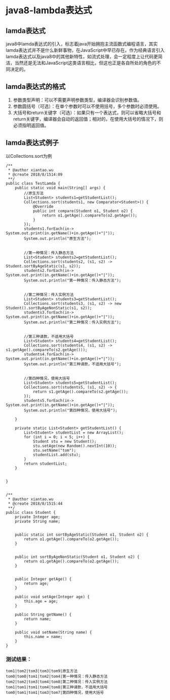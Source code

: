 # java8-lambda表达式

## lamda表达式 ##
java8中lamda表达式的引入，标志着java开始拥抱主流函数式编程语言，其实lamda表达式并不是什么新鲜事物，在JavaScript中早已存在。作为经典语言引入lamda表达式以及java8中的其他新特性，如流式处理，会一定程度上让代码更简洁，当然还是无法和JavaScript这类语言相比，但这也正是各自所处的角色的不同决定的。
## lamda表达式的格式 ##
1. 参数类型声明：可以不需要声明参数类型，编译器会识别参数值。
2. 参数圆括号（可选）：在单个参数时可以不使用括号，多个参数时必须使用。
3. 大括号和return关键字（可选）：如果只有一个表达式，则可以省略大括号和return关键字，编译器会自动的返回值；相对的，在使用大括号的情况下，则必须指明返回值。

<!--more-->

## lamda表达式例子 ##
以Collections.sort为例

    /**
     * @author xiantao.wu
     * @create 2018/8/1514:09
     **/
    public class TestLamda {
        public static void main(String[] args) {
            //原生方法
            List<Student> students1=getStudentList();
            Collections.sort(students1, new Comparator<Student>() {
                @Override
                public int compare(Student o1, Student o2) {
                    return o1.getAge().compareTo(o2.getAge());
                }
            });
            students1.forEach(in-> System.out.print(in.getName()+in.getAge()+"|"));
            System.out.println("原生方法");
    
    
            //第一种情况：传入静态方法
            List<Student> students2=getStudentList();
            Collections.sort(students2, (s1, s2) -> Student.sortByAgeStatic(s1, s2));
            students2.forEach(in-> System.out.print(in.getName()+in.getAge()+"|"));
            System.out.println("第一种情况：传入静态方法");
    
    
            //第二种情况：传入实例方法
            List<Student> students3=getStudentList();
            Collections.sort(students3, (s1, s2) -> new Student().sortByAgeNonStatic(s1, s2));
            students3.forEach(in-> System.out.print(in.getName()+in.getAge()+"|"));
            System.out.println("第二种情况：传入实例方法");
    
    
            //第三种请款，不适用大括号
            List<Student> students4=getStudentList();
            Collections.sort(students4, (s1, s2) -> s1.getAge().compareTo(s2.getAge()));
            students4.forEach(in-> System.out.print(in.getName()+in.getAge()+"|"));
            System.out.println("第三种请款，不适用大括号");
    
    
            //第四种情况，使用大括号
            List<Student> students5=getStudentList();
            Collections.sort(students5, (s1, s2) -> {
                return s1.getAge().compareTo(s2.getAge());
            });
            students5.forEach(in-> System.out.print(in.getName()+in.getAge()+"|"));
            System.out.println("第四种情况，使用大括号");
    
        }
    
        private static List<Student> getStudentList() {
            List<Student> studentList = new ArrayList();
            for (int i = 0; i < 5; i++) {
                Student stu = new Student();
                stu.setAge(new Random().nextInt(10));
                stu.setName("tom");
                studentList.add(stu);
            }
            return studentList;
        }
    
    
    }
    
    
    /**
     * @author xiantao.wu
     * @create 2018/8/1515:44
     **/
    public class Student {
        private Integer age;
        private String name;
    
    
        public static int sortByAgeStatic(Student o1, Student o2) {
            return o1.getAge().compareTo(o2.getAge());
        }
    
    
        public int sortByAgeNonStatic(Student o1, Student o2) {
            return o1.getAge().compareTo(o2.getAge());
        }
    
    
        public Integer getAge() {
            return age;
        }
    
        public void setAge(Integer age) {
            this.age = age;
        }
    
        public String getName() {
            return name;
        }
    
        public void setName(String name) {
            this.name = name;
        }
    }
    
### 测试结果： ####
    tom1|tom2|tom3|tom3|tom9|原生方法
    tom0|tom0|tom1|tom2|tom4|第一种情况：传入静态方法
    tom2|tom2|tom3|tom4|tom8|第二种情况：传入实例方法
    tom1|tom1|tom1|tom4|tom8|第三种请款，不适用大括号
    tom0|tom1|tom1|tom3|tom7|第四种情况，使用大括号
